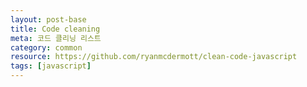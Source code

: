 ```yaml
---
layout: post-base
title: Code cleaning
meta: 코드 클리닝 리스트
category: common
resource: https://github.com/ryanmcdermott/clean-code-javascript
tags: [javascript]
---
```


